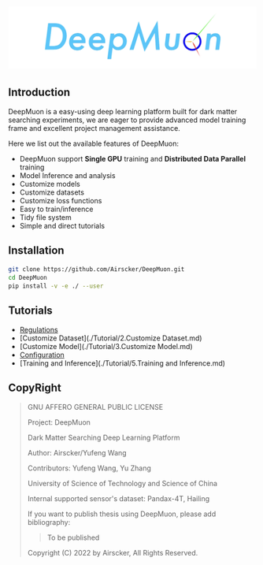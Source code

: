 # <img src="./Resources/DeepMuon.png" width =900px>

## Introduction

DeepMuon is a easy-using deep learning platform built for dark matter searching experiments, we are eager to provide advanced model training frame and excellent project management assistance.

Here we list out the available features of DeepMuon:

- DeepMuon support **Single GPU** training and **Distributed Data Parallel** training
- Model Inference and analysis
- Customize models
- Customize datasets
- Customize loss functions
- Easy to train/inference
- Tidy file system
- Simple and direct tutorials

## Installation

```bash
git clone https://github.com/Airscker/DeepMuon.git
cd DeepMuon
pip install -v -e ./ --user
```

## Tutorials

- [Regulations](./Tutorial/1.Regulations.md)
- [Customize Dataset](./Tutorial/2.Customize Dataset.md)
- [Customize Model](./Tutorial/3.Customize Model.md)
- [Configuration](./Tutorial/4.Configuration.md)
- [Training and Inference](./Tutorial/5.Training and Inference.md)

## CopyRight

> GNU AFFERO GENERAL PUBLIC LICENSE
>
> Project: DeepMuon
>
> Dark Matter Searching Deep Learning Platform
>
> Author: Airscker/Yufeng Wang
>
> Contributors: Yufeng Wang, Yu Zhang
>
> University of Science of Technology and Science of China
>
> Internal supported sensor's dataset: Pandax-4T, Hailing
>
> If you want to publish thesis using DeepMuon, please add bibliography:
>
> > To be published
>
> Copyright (C) 2022 by Airscker, All Rights Reserved.
